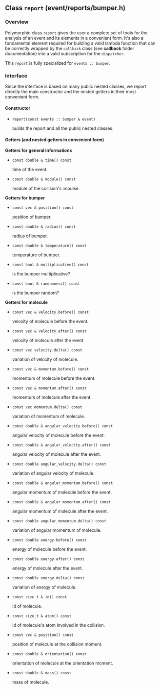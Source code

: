 ## Class `report` (event/reports/bumper.h)

### Overview

Polymorphic class `report` gives the user a complete set of tools for the analysis of an event and its elements in a convenient form. It's also a fundamental element required for building a valid lambda function that can be correctly wrapped by the `callback` class (see **callback** folder documentation) into a valid subscription for the `dispatcher`.

This `report` is fully specialized for `events :: bumper`.

### Interface

Since the interface is based on many public nested classes, we report directly the main constructor and the nested getters in their most convenient form.

#### Constructor

  * `report(const events :: bumper & event)`

    builds the report and all the public nested classes.

#### Getters (and nested getters in convenient form)

**Getters for general informations**

  * `const double & time() const`

    time of the event.

  * `const double & module() const`

    module of the collision's impulse.

**Getters for bumper**

  * `const vec & position() const`

    position of bumper.

  * `const double & radius() const`

    radius of bumper.
  
  * `const double & temperature() const`

    temperature of bumper.

  * `const bool & multiplicative() const`

    is the bumper multiplicative?

  * `const bool & randomness() const`
  
    is the bumper random?

**Getters for molecule**

  * `const vec & velocity.before() const`

    velocity of molecule before the event.

  * `const vec & velocity.after() const`

    velocity of molecule after the event.

  * `const vec velocity.delta() const`

    variation of velocity of molecule.

  * `const vec & momentum.before() const`

    momentum of molecule before the event.

  * `const vec & momentum.after() const`

    momentum of molecule after the event.

  * `const vec momentum.delta() const`

    variation of momentum of molecule.

  * `const double & angular_velocity.before() const`

    angular velocity of molecule before the event.

  * `const double & angular_velocity.after() const`

    angular velocity of molecule after the event.

  * `const double angular_velocity.delta() const`

    variation of angular velocity of molecule.

  * `const double & angular_momentum.before() const`

    angular momentum of molecule before the event.

  * `const double & angular_momentum.after() const`

    angular momentum of molecule after the event.

  * `const double angular_momentum.delta() const`

    variation of angular momentum of molecule.

  * `const double energy.before() const`

    energy of molecule before the event.

  * `const double energy.after() const`

    energy of molecule after the event.

  * `const double energy.delta() const`

    variation of energy of molecule.

  * `const size_t & id() const`

    id of molecule.

  * `const size_t & atom() const`

    id of molecule's atom involved in the collision.

  * `const vec & position() const`

    position of molecule at the collision moment.

  * `const double & orientation() const`

    orientation of molecule at the orientation moment.

  * `const double & mass() const`

    mass of molecule.
